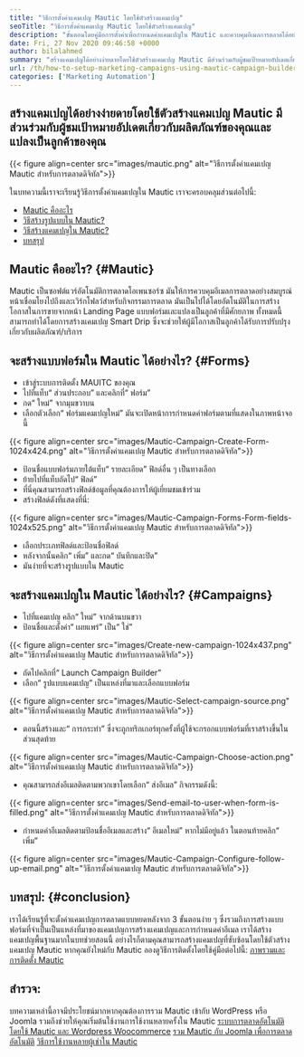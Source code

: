 ```yaml
---
title: "วิธีการตั้งค่าแคมเปญ Mautic โดยใช้ตัวสร้างแคมเปญ" 
seoTitle: "วิธีการตั้งค่าแคมเปญ Mautic โดยใช้ตัวสร้างแคมเปญ" 
description: "ขั้นตอนโดยคู่มือการตั้งค่าเพื่อกำหนดค่าแคมเปญใน Mautic และควบคุมอีเมลการตลาดได้อย่างสมบูรณ์หน้าเชื่อมโยงไปถึงและเวิร์กโฟลว์สำหรับกิจกรรมการตลาด" 
date: Fri, 27 Nov 2020 09:46:58 +0000
author: bilalahmed
summary: "สร้างแคมเปญได้อย่างง่ายดายโดยใช้ตัวสร้างแคมเปญ Mautic มีส่วนร่วมกับผู้ชมเป้าหมายอัปเดตเกี่ยวกับผลิตภัณฑ์ของคุณและแปลงเป็นลูกค้าของคุณ" 
url: /th/how-to-setup-marketing-campaigns-using-mautic-campaign-builder/
categories: ['Marketing Automation']
---
```


## สร้างแคมเปญได้อย่างง่ายดายโดยใช้ตัวสร้างแคมเปญ Mautic มีส่วนร่วมกับผู้ชมเป้าหมายอัปเดตเกี่ยวกับผลิตภัณฑ์ของคุณและแปลงเป็นลูกค้าของคุณ

{{< figure align=center src="images/mautic.png" alt="วิธีการตั้งค่าแคมเปญ Mautic สำหรับการตลาดดิจิทัล">}}

ในบทความนี้เราจะเรียนรู้วิธีการตั้งค่าแคมเปญใน Mautic เราจะครอบคลุมส่วนต่อไปนี้:
  * [Mautic คืออะไร][1]
  * [วิธีสร้างรูปแบบใน Mautic?][2]
  * [วิธีสร้างแคมเปญใน Mautic?][3]
  * [บทสรุป][4]

## Mautic คืออะไร?   {#Mautic}
Mautic เป็นซอฟต์แวร์อัตโนมัติการตลาดโอเพนซอร์ซ มันให้การควบคุมอีเมลการตลาดอย่างสมบูรณ์หน้าเชื่อมโยงไปถึงและเวิร์กโฟลว์สำหรับกิจกรรมการตลาด มันเป็นไปได้โดยอัตโนมัติในการสร้างโอกาสในการขายจากหน้า Landing Page แบบฟอร์มและแปลงเป็นลูกค้าที่มีศักยภาพ ทั้งหมดนี้สามารถทำได้โดยการสร้างแคมเปญ Smart Drip ซึ่งจะช่วยให้ผู้มีโอกาสเป็นลูกค้าได้รับการปรับปรุงเกี่ยวกับผลิตภัณฑ์/บริการ

## จะสร้างแบบฟอร์มใน Mautic ได้อย่างไร?   {#Forms}
  * เข้าสู่ระบบการติดตั้ง MAUITC ของคุณ
  * ไปที่แท็บ“ ส่วนประกอบ” และคลิกที่“ ฟอร์ม”
  * กด“ ใหม่” จากมุมขวาบน
  * เลือกตัวเลือก“ ฟอร์มแคมเปญใหม่” มันจะเปิดหน้าการกำหนดค่าฟอร์มตามที่แสดงในภาพหน้าจอนี้

{{< figure align=center src="images/Mautic-Campaign-Create-Form-1024x424.png" alt="วิธีการตั้งค่าแคมเปญ Mautic สำหรับการตลาดดิจิทัล">}}

  * ป้อนชื่อแบบฟอร์มภายใต้แท็บ“ รายละเอียด” ฟิลด์อื่น ๆ เป็นทางเลือก
  * ย้ายไปที่แท็บถัดไป“ ฟิลด์”
  * ที่นี่คุณสามารถสร้างฟิลด์ข้อมูลที่คุณต้องการให้ผู้เยี่ยมชมเข้าร่วม
  * สร้างฟิลด์ดังที่แสดงที่นี่:

{{< figure align=center src="images/Mautic-Campaign-Forms-Form-fields-1024x525.png" alt="วิธีการตั้งค่าแคมเปญ Mautic สำหรับการตลาดดิจิทัล">}}

  * เลือกประเภทฟิลด์และป้อนชื่อฟิลด์
  * หลังจากนั้นคลิก“ เพิ่ม” และกด“ บันทึกและปิด”
  * มันง่ายที่จะสร้างรูปแบบใน Mautic

## จะสร้างแคมเปญใน Mautic ได้อย่างไร?   {#Campaigns}
  * ไปที่แคมเปญ คลิก“ ใหม่” จากด้านบนขวา
  * ป้อนชื่อและตั้งค่า“ เผยแพร่” เป็น“ ใช่”

{{< figure align=center src="images/Create-new-campaign-1024x437.png" alt="วิธีการตั้งค่าแคมเปญ Mautic สำหรับการตลาดดิจิทัล">}}

  * ถัดไปคลิกที่“ Launch Campaign Builder”
  * เลือก“ รูปแบบแคมเปญ” เป็นแหล่งที่มาและเลือกแบบฟอร์ม

{{< figure align=center src="images/Mautic-Select-campaign-source.png" alt="วิธีการตั้งค่าแคมเปญ Mautic สำหรับการตลาดดิจิทัล">}}

  * ตอนนี้สร้างและ“ การกระทำ” ซึ่งจะถูกทริกเกอร์ทุกครั้งที่ผู้ใช้จะกรอกแบบฟอร์มที่เราสร้างขึ้นในส่วนสุดท้าย

{{< figure align=center src="images/Mautic-Campaign-Choose-action.png" alt="วิธีการตั้งค่าแคมเปญ Mautic สำหรับการตลาดดิจิทัล">}}

  * คุณสามารถส่งอีเมลติดตามพวกเขาโดยเลือก“ ส่งอีเมล” กิจกรรมดังนี้:

{{< figure align=center src="images/Send-email-to-user-when-form-is-filled.png" alt="วิธีการตั้งค่าแคมเปญ Mautic สำหรับการตลาดดิจิทัล">}}

  * กำหนดค่าอีเมลติดตามป้อนชื่ออีเมลและสร้าง“ อีเมลใหม่” หากไม่มีอยู่แล้ว ในตอนท้ายคลิก“ เพิ่ม”

{{< figure align=center src="images/Mautic-Campaign-Configure-follow-up-email.png" alt="วิธีการตั้งค่าแคมเปญ Mautic สำหรับการตลาดดิจิทัล">}}


## บทสรุป:   {#conclusion}
เราได้เรียนรู้ที่จะตั้งค่าแคมเปญการตลาดแบบหยดหลังจาก 3 ขั้นตอนง่าย ๆ ซึ่งรวมถึงการสร้างแบบฟอร์มที่จำเป็นเป็นแหล่งที่มาของแคมเปญการสร้างแคมเปญและการกำหนดค่าอีเมล เราได้สร้างแคมเปญพื้นฐานมากในบทช่วยสอนนี้ อย่างไรก็ตามคุณสามารถสร้างแคมเปญที่ซับซ้อนโดยใช้ตัวสร้างแคมเปญ Mautic หากคุณยังใหม่กับ Mautic ลองดูวิธีการติดตั้งโดยใช้คู่มือต่อไปนี้:
[ภาพรวมและการติดตั้ง Mautic][5]

## สำรวจ:
บทความเหล่านี้อาจมีประโยชน์มากหากคุณต้องการรวม Mautic เข้ากับ WordPress หรือ Joomla รวมถึงช่วยให้คุณเริ่มต้นใช้งานการใช้งานหลายครั้งใน Mautic
[ระบบการตลาดอัตโนมัติโดยใช้ Mautic และ Wordpress Woocommerce][6]
[รวม Mautic กับ Joomla เพื่อการตลาดอัตโนมัติ][7]
[วิธีการใช้งานหลายผู้เช่าใน Mautic][8]

  
[1]: #mautic
[2]: #forms
[3]: #campaigns
[4]: #conclusion
[5]: https://products.containerize.com/marketing-automation/mautic
[6]: https://blog.containerize.com/wp-admin/post.php?post=388&action=edit
[7]: https://blog.containerize.com/wp-admin/post.php?post=233&action=edit
[8]: https://blog.containerize.com/marketing-automation/how-to-implement-multi-tenancy-in-mautic/
